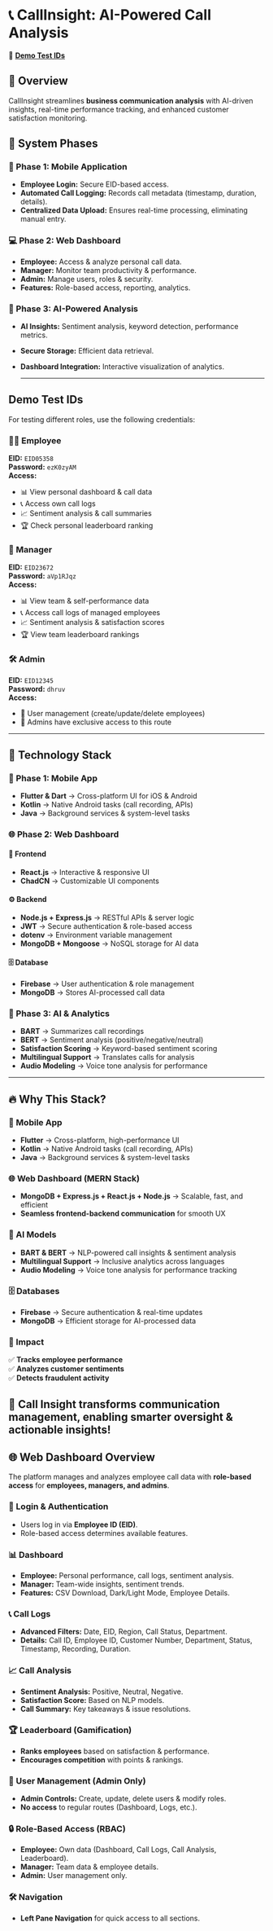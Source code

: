 # 📞 CallInsight: AI-Powered Call Analysis  

🔗 **[Demo Test IDs](#demo-test-ids)**

## 🚀 Overview  
CallInsight streamlines **business communication analysis** with AI-driven insights, real-time performance tracking, and enhanced customer satisfaction monitoring.  




## 🔄 System Phases  

### 📱 Phase 1: Mobile Application  
- **Employee Login:** Secure EID-based access.  
- **Automated Call Logging:** Records call metadata (timestamp, duration, details).  
- **Centralized Data Upload:** Ensures real-time processing, eliminating manual entry.  

### 💻 Phase 2: Web Dashboard  
- **Employee:** Access & analyze personal call data.  
- **Manager:** Monitor team productivity & performance.  
- **Admin:** Manage users, roles & security.  
- **Features:** Role-based access, reporting, analytics.  

### 🤖 Phase 3: AI-Powered Analysis  
- **AI Insights:** Sentiment analysis, keyword detection, performance metrics.  
- **Secure Storage:** Efficient data retrieval.  
- **Dashboard Integration:** Interactive visualization of analytics.  



   * * * * *

  
 
## Demo Test IDs

For testing different roles, use the following credentials:

### 👨‍💼 Employee  
**EID:** `EID05358`  
**Password:** `ezK0zyAM`  
**Access:**  
- 📊 View personal dashboard & call data  
- 📞 Access own call logs  
- 📈 Sentiment analysis & call summaries  
- 🏆 Check personal leaderboard ranking  

### 🏢 Manager  
**EID:** `EID23672`  
**Password:** `aVp1RJqz`  
**Access:**  
- 📊 View team & self-performance data  
- 📞 Access call logs of managed employees  
- 📈 Sentiment analysis & satisfaction scores  
- 🏆 View team leaderboard rankings  

### 🛠️ Admin  
**EID:** `EID12345`  
**Password:** `dhruv`  
**Access:**  
- 👥 User management (create/update/delete employees)  
- 🔐 Admins have exclusive access to this route

*****


## 🚀 Technology Stack

### 📱 Phase 1: Mobile App  
- **Flutter & Dart** → Cross-platform UI for iOS & Android  
- **Kotlin** → Native Android tasks (call recording, APIs)  
- **Java** → Background services & system-level tasks  

### 🌐 Phase 2: Web Dashboard  
#### 🎨 Frontend  
- **React.js** → Interactive & responsive UI  
- **ChadCN** → Customizable UI components  

#### ⚙️ Backend  
- **Node.js + Express.js** → RESTful APIs & server logic  
- **JWT** → Secure authentication & role-based access  
- **dotenv** → Environment variable management  
- **MongoDB + Mongoose** → NoSQL storage for AI data  

#### 🗄 Database  
- **Firebase** → User authentication & role management  
- **MongoDB** → Stores AI-processed call data  

### 🧠 Phase 3: AI & Analytics  
- **BART** → Summarizes call recordings  
- **BERT** → Sentiment analysis (positive/negative/neutral)  
- **Satisfaction Scoring** → Keyword-based sentiment scoring  
- **Multilingual Support** → Translates calls for analysis  
- **Audio Modeling** → Voice tone analysis for performance  

---



## 🔥 Why This Stack?

### 📱 Mobile App  
- **Flutter** → Cross-platform, high-performance UI  
- **Kotlin** → Native Android tasks (call recording, APIs)  
- **Java** → Background services & system-level tasks  

### 🌐 Web Dashboard (MERN Stack)  
- **MongoDB + Express.js + React.js + Node.js** → Scalable, fast, and efficient  
- **Seamless frontend-backend communication** for smooth UX  

### 🧠 AI Models  
- **BART & BERT** → NLP-powered call insights & sentiment analysis  
- **Multilingual Support** → Inclusive analytics across languages  
- **Audio Modeling** → Voice tone analysis for performance tracking  

### 🗄 Databases  
- **Firebase** → Secure authentication & real-time updates  
- **MongoDB** → Efficient storage for AI-processed data  

### 🎯 Impact  
✅ **Tracks employee performance**  
✅ **Analyzes customer sentiments**  
✅ **Detects fraudulent activity**  

🚀 **Call Insight transforms communication management, enabling smarter oversight & actionable insights!**  
---

## 🌐 Web Dashboard Overview  

The platform manages and analyzes employee call data with **role-based access** for **employees, managers, and admins**.  

### 🔑 Login & Authentication  
- Users log in via **Employee ID (EID)**.  
- Role-based access determines available features.  

### 📊 Dashboard  
- **Employee:** Personal performance, call logs, sentiment analysis.  
- **Manager:** Team-wide insights, sentiment trends.  
- **Features:** CSV Download, Dark/Light Mode, Employee Details.  

### 📞 Call Logs  
- **Advanced Filters:** Date, EID, Region, Call Status, Department.  
- **Details:** Call ID, Employee ID, Customer Number, Department, Status, Timestamp, Recording, Duration.  

### 📈 Call Analysis  
- **Sentiment Analysis:** Positive, Neutral, Negative.  
- **Satisfaction Score:** Based on NLP models.  
- **Call Summary:** Key takeaways & issue resolutions.  

### 🏆 Leaderboard (Gamification)  
- **Ranks employees** based on satisfaction & performance.  
- **Encourages competition** with points & rankings.  

### 🔧 User Management (Admin Only)  
- **Admin Controls:** Create, update, delete users & modify roles.  
- **No access** to regular routes (Dashboard, Logs, etc.).  

### 🔒 Role-Based Access (RBAC)  
- **Employee:** Own data (Dashboard, Call Logs, Call Analysis, Leaderboard).  
- **Manager:** Team data & employee details.  
- **Admin:** User management only.  

### 🛠 Navigation  
- **Left Pane Navigation** for quick access to all sections.  



